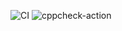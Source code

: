 ![CI](https://github.com/99002595/Genesis/workflows/CI/badge.svg)
![cppcheck-action](https://github.com/99002595/Genesis/workflows/cppcheck-action/badge.svg)
